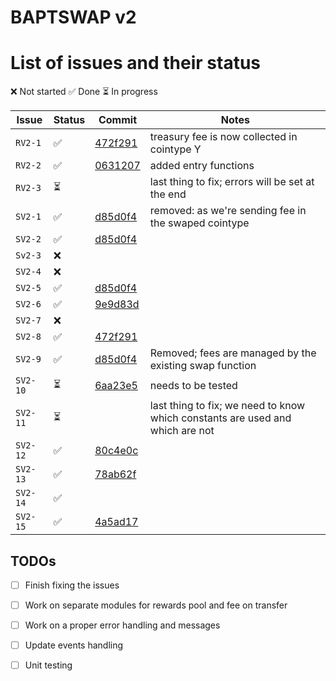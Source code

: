 # BAPTSWAP v2

# List of issues and their status

❌ Not started
✅ Done
⏳ In progress

| Issue | Status | Commit | Notes |
| ----- | ------ | ------ | ----- |
| `RV2-1` |  ✅  | [472f291](https://github.com/BAPTSWAP/V2-core/commit/472f291792f0cbefe5cae3e6de37d09b133b5351) | treasury fee is now collected in cointype Y |
| `RV2-2` |  ✅  | [0631207](https://github.com/BAPTSWAP/V2-core/commit/06312071a837c169f98b33d2f5f5e82f6753c075) | added entry functions |    
| `RV2-3` |  ⏳  |  | last thing to fix; errors will be set at the end |
| `SV2-1` |  ✅  | [d85d0f4](https://github.com/BAPTSWAP/V2-core/commit/d85d0f437f0d6bf92e63f805b91cb314547419ff) | removed: as we're sending fee in the swaped cointype |
| `SV2-2` |  ✅  | [d85d0f4](https://github.com/BAPTSWAP/V2-core/commit/d85d0f437f0d6bf92e63f805b91cb314547419ff) |
| `Sv2-3` |  ❌  |  |
| `SV2-4` |  ❌  |  |
| `SV2-5` |  ✅  | [d85d0f4](https://github.com/BAPTSWAP/V2-core/commit/d85d0f437f0d6bf92e63f805b91cb314547419ff) |
| `SV2-6` |  ✅  | [9e9d83d](https://github.com/BAPTSWAP/V2-core/commit/9e9d83dd8bdd0989f1a44b1da18b2e0b9b461771) |
| `SV2-7` |  ❌  | []() |
| `SV2-8` |  ✅  | [472f291](https://github.com/BAPTSWAP/V2-core/commit/472f291792f0cbefe5cae3e6de37d09b133b5351) |
| `SV2-9` |  ✅  | [d85d0f4](https://github.com/BAPTSWAP/V2-core/commit/d85d0f437f0d6bf92e63f805b91cb314547419ff) | Removed; fees are managed by the existing swap function |
| `SV2-10` |  ⏳  | [6aa23e5](https://github.com/BAPTSWAP/V2-core/commit/6aa23e5b627642b550cc2b38055b9a0958c7f4a2) | needs to be tested |
| `SV2-11` |  ⏳  |  | last thing to fix; we need to know which constants are used and which are not |
| `SV2-12` |  ✅  | [80c4e0c](https://github.com/BAPTSWAP/V2-core/commit/80c4e0cb32a03cc29360060b263320ce1189e67f) |
| `SV2-13` |  ✅  | [78ab62f](https://github.com/BAPTSWAP/V2-core/commit/78ab62ffa4eed8454cc62b21dcdc734738b9f242) |
| `SV2-14` |  ✅  | []() |
| `SV2-15` |  ✅  | [4a5ad17](https://github.com/BAPTSWAP/V2-core/commit/4a5ad17da827ca665cc4c0719a9efed72cf833a5) |

## TODOs

- [ ] Finish fixing the issues
- [ ] Work on separate modules for rewards pool and fee on transfer
- [ ] Work on a proper error handling and messages
- [ ] Update events handling
- [ ] Unit testing

